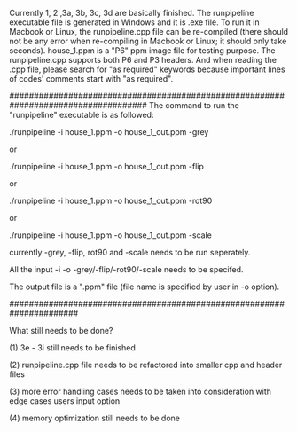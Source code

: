 
Currently 1, 2 ,3a, 3b, 3c, 3d are basically finished. The runpipeline executable file is generated in Windows and it is .exe file. To run it in Macbook or Linux, the runpipeline.cpp file can be re-compiled (there should not be any error when re-compiling in Macbook or Linux; it should only take seconds). house_1.ppm is a "P6" ppm image file for testing purpose. The runpipeline.cpp supports both P6 and P3 headers. And when reading the .cpp file, please search for "as required" keywords because important lines of codes' comments start with "as required".


####################################################################################
The command to run the "runpipeline" executable is as followed:

./runpipeline -i house_1.ppm -o house_1_out.ppm -grey 

or 

./runpipeline -i house_1.ppm -o house_1_out.ppm -flip

or 

./runpipeline -i house_1.ppm -o house_1_out.ppm -rot90 

or 

./runpipeline -i house_1.ppm -o house_1_out.ppm -scale


currently -grey, -flip, rot90 and -scale needs to be run seperately. 

All the input -i -o -grey/-flip/-rot90/-scale needs to be specifed. 

The output file is a ".ppm" file (file name is specified by user in -o option).


######################################################################

What still needs to be done?


(1) 3e - 3i still needs to be finished 

(2) runpipeline.cpp file needs to be refactored into smaller cpp and header files

(3) more error handling cases needs to be taken into consideration with edge cases users input option

(4) memory optimization still needs to be done
